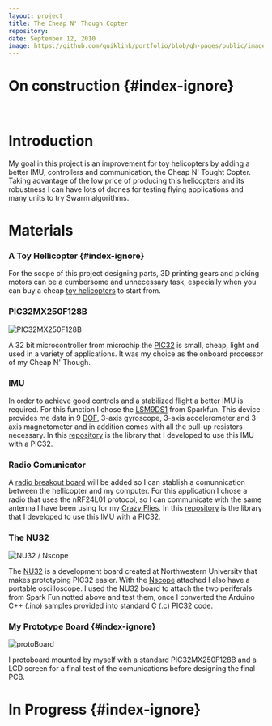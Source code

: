 ```yaml
---
layout: project
title: The Cheap N' Though Copter
repository: 
date: September 12, 2010
image: https://github.com/guiklink/portfolio/blob/gh-pages/public/images/cheap_N_tought_copter/logo.jpg?raw=true
---
```


# On construction {#index-ignore}


<article></article><br/>



# Introduction

My goal in this project is an improvement for toy helicopters by adding a better IMU, controllers and communication, the Cheap N' Tought Copter. Taking advantage of the low price of producing this helicopters and its robustness I can have lots of drones for testing flying applications and many units to try Swarm algorithms. 


# Materials

### A Toy Hellicopter {#index-ignore}

For the scope of this project designing parts, 3D printing gears and picking motors can be a cumbersome and  unnecessary task, especially when you can buy a cheap [toy helicopters](http://www.amazon.com/gp/product/B00DPK11ZA/ref=s9_simh_gw_p21_d29_i4?pf_rd_m=ATVPDKIKX0DER&pf_rd_s=desktop-1&pf_rd_r=0JV5BKHGHKT6ZDM0V93Y&pf_rd_t=36701&pf_rd_p=2079475242&pf_rd_i=desktop) to start from.

### PIC32MX250F128B

![PIC32MX250F128B](https://github.com/guiklink/portfolio/blob/gh-pages/public/images/cheap_N_tought_copter/pic32.JPG?raw=true)

A 32 bit microcontroller from microchip the [PIC32](https://en.wikipedia.org/wiki/PIC_microcontroller) is small, cheap, light and used in a variety of applications. It was my choice as the onboard processor of my Cheap N' Though.

### IMU
In order to achieve good controls and a stabilized flight a better IMU is required. For this function I chose the [LSM9DS1](https://www.sparkfun.com/products/13284) from Sparkfun. This device provides me data in 9 [DOF](https://en.wikipedia.org/wiki/Degrees_of_freedom_(mechanics)), 3-axis gyroscope, 3-axis accelerometer and 3-axis magnetometer and in addition comes with all the pull-up resistors necessary. In this [repository](https://github.com/guiklink/Sparkfun_LSM9DS1_PIC32) is the library that I developed to use this IMU with a PIC32.

### Radio Comunicator
A [radio breakout board](https://www.sparkfun.com/products/691) will be added so I can stablish a comunnication between the hellicopter and my computer. For this application I chose a radio that uses the nRF24L01 protocol, so I can communicate with the same antenna I have been using for my [Crazy Flies](https://www.bitcraze.io/crazyflie/). In this [repository](https://github.com/guiklink/sparkfun_nRF24L01.h) is the library that I developed to use this IMU with a PIC32.

### The NU32

![NU32 / Nscope](https://github.com/guiklink/portfolio/blob/gh-pages/public/images/cheap_N_tought_copter/NU32_Nscope.JPG?raw=true)

The [NU32](http://hades.mech.northwestern.edu/index.php/NU32:_Introduction_to_the_PIC32) is a development board created at Northwestern University that makes prototyping PIC32 easier. With the [Nscope](http://nscope.org/) attached I also have a portable oscilloscope. I used the NU32 board to attach the two periferals from Spark Fun notted above and test them, once I converted the Arduino C++ (.ino) samples provided into standard C (.c) PIC32 code.

### My Prototype Board {#index-ignore}

![protoBoard](https://github.com/guiklink/portfolio/blob/gh-pages/public/images/cheap_N_tought_copter/protoBoard.JPG?raw=true)

I protoboard mounted by myself with a standard PIC32MX250F128B and a LCD screen for a final test of the comunications before designing the final PCB.

# In Progress {#index-ignore}




